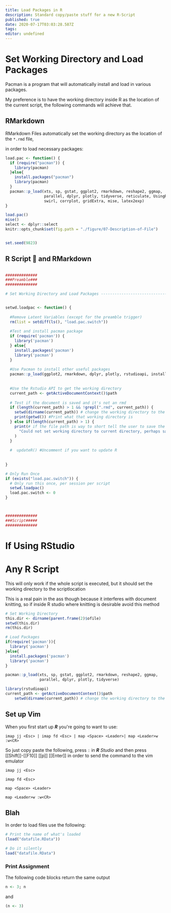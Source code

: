 ```yaml
---
title: Load Packages in R
description: Standard copy/paste stuff for a new R-Script
published: true
date: 2020-07-17T03:03:28.587Z
tags: 
editor: undefined
---
```


# Set Working Directory and Load Packages
Pacman is a program that will automatically install and load in various packages.

My preference is to have the working directory inside R as the location of the current script, the following commands will achieve that.


## RMarkdown 
RMarkdown Files automatically set the working directory as the location of the `*.rmd` file,

in order to load necessary packages:

```r
load.pac <- function() {
  if (require("pacman")) {
    library(pacman)
  }else{
    install.packages("pacman")
    library(pacman)
  }
  pacman::p_load(xts, sp, gstat, ggplot2, rmarkdown, reshape2, ggmap,
                 parallel, dplyr, plotly, tidyverse, reticulate, UsingR, Rmpfr,
                 swirl, corrplot, gridExtra, mise, latex2exp)
}

load.pac()
mise()
select <- dplyr::select
knitr::opts_chunk$set(fig.path = "./figure/07-Description-of-File")


set.seed(9823)
```


## R Script :memo: and   RMarkdown

```r

##############
###Preamble###
##############

# Set Working Directory and Load Packages ---------------------------------


setwd.loadpac <- function() {
  
  #Remove Latent Variables (except for the preamble trigger)
  rm(list = setdiff(ls(), "load.pac.switch"))
  
  #Test and install pacman package
  if (require('pacman')) {
    library('pacman')
  } else{
    install.packages('pacman')
    library('pacman')
  }
  
  #Use Pacman to install other useful packages
  pacman::p_load(ggplot2, rmarkdown, dplyr, plotly, rstudioapi, installr, reshape2)
  
  
  #Use the Rstudio API to get the working directory
  current_path <- getActiveDocumentContext()$path
  
  # Test if the document is saved and it's not an rmd
  if (length(current_path) > 1 && !grepl(".rmd", current_path)) {
    setwd(dirname(current_path)) # change the working directory to the curret folder
    print(getwd()) #Print what that working directory is
  } else if(length(current_path) > 1) {
    print(# if the file path is way to short tell the user to save the file
      "Could not set working directory to current directory, perhaps save the script or if in RMD disregard"
    )
  }
  
  #  updateR() #Uncomment if you want to update R
  
  
}

# Only Run Once
if (exists("load.pac.switch")) {
  # Only run this once, per session per script
  setwd.loadpac()
  load.pac.switch <- 0
}



##############
###Script#####
##############


```




# If Using RStudio
# Any R Script
This will only work if the whole script is executed, but it should set the working directory to the scriptlocation

This is a real pain in the ass though because it interferes with document knitting, so if inside R studio where knitting is desirable avoid this method


```r
# Set Working Directory
this.dir <- dirname(parent.frame(2)$ofile)
setwd(this.dir)
rm(this.dir)

# Load Packages
if(require('pacman')){
  library('pacman')
}else{
  install.packages('pacman')
  library('pacman')
}

pacman::p_load(xts, sp, gstat, ggplot2, rmarkdown, reshape2, ggmap,
               parallel, dplyr, plotly, tidyverse)
```

```r
library(rstudioapi)
current_path <- getActiveDocumentContext()$path
    setwd(dirname(current_path)) # change the working directory to the curret folder

```

## Set up Vim


When you first start up **_R_** you're going to want to use:

```
imap jj <Esc> | imap fd <Esc> | map <Space> <Leader>| map <Leader>w :w<CR>
```

So just copy paste the following, press `:` in **_R_** *Studio* and then press [[Shift]]-[[F10]] [[p]] [[Enter]] in order to send the command to the vim emulator

```
imap jj <Esc> 
```

```
imap fd <Esc> 
```

```
map <Space> <Leader>
```
```
map <Leader>w :w<CR>
```

## Blah

In order to load files use the following:

```r
# Print the name of what's loaded
(load("datafile.RData"))

# Do it silently
load("datafile.RData")

```

### Print Assignment

The following code blocks return the same output

```r
n <- 3; n
```
and 

```r
(n <- 3)
```






